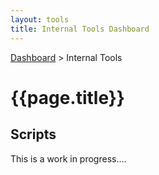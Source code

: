 ```yaml
---
layout: tools
title: Internal Tools Dashboard
---
```


[Dashboard](/tools/dashboard) > Internal Tools

# {{page.title}}

## Scripts

This is a work in progress....